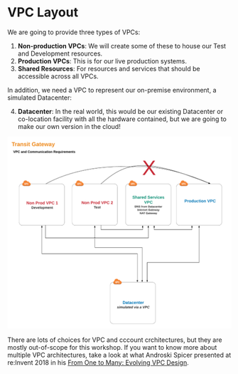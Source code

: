 # VPC Layout

We are going to provide three types of VPCs:

1. **Non-production VPCs**: We will create some of these to house our Test and Development resources.
2. **Production VPCs**: This is for our live production systems.
3. **Shared Resources**: For resources and services that should be accessible across all VPCs.

In addition, we need a VPC to represent our on-premise environment, a simulated Datacenter:

4. **Datacenter**: In the real world, this would be our existing Datacenter or co-location facility with all the hardware contained, but we are going to make our own version in the cloud!

![Speficy Details Screenshot](../images/hybrid-vpcs-diagram.png)

There are lots of choices for VPC and cccount crchitectures, but they are mostly out-of-scope for this workshop. If you want to know more about multiple VPC architectures, take a look at what Androski Spicer presented at re:Invent 2018 in his [From One to Many: Evolving VPC Design](https://www.youtube.com/watch?v=9Nikqn_02Oc "youtube video").


